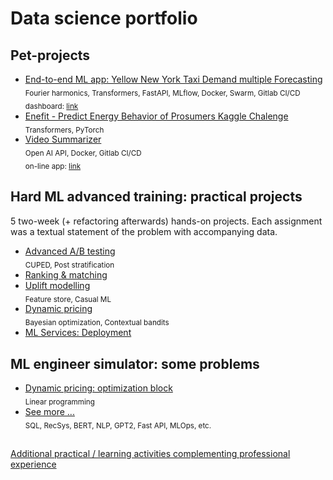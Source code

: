 # Data science portfolio
## Pet-projects
- [End-to-end ML app: Yellow New York Taxi Demand multiple Forecasting](https://github.com/olip78/ynyt)
  <br><sub>Fourier harmonics, Transformers, FastAPI, MLflow, Docker, Swarm, Gitlab CI/CD</sub>
  <br><sub>dashboard: [link](http://158.160.109.15:8080) </sub>
- [Enefit - Predict Energy Behavior of Prosumers Kaggle Chalenge](https://github.com/olip78/Enefit)
  <br><sub>Transformers, PyTorch</sub>
- [Video Summarizer](https://github.com/olip78/video_summarizer)
  <br><sub>Open AI API, Docker, Gitlab CI/CD</sub>
  <br><sub>on-line app: [link](http://159.223.16.238:8501) </sub>  
## Hard ML advanced training: practical projects
5 two-week (+ refactoring afterwards) hands-on projects. Each assignment was a textual statement of the problem with accompanying data.
- [Advanced A/B testing](./hard_ml/ab)
  <br><sub>CUPED, Post stratification</sub>
- [Ranking & matching](./hard_ml/ranking)
- [Uplift modelling](./hard_ml/uplift)
  <br><sub>Feature store, Casual ML</sub>
- [Dynamic pricing](./hard_ml/dynamic_pricing)
  <br><sub>Bayesian optimization, Contextual bandits</sub>
- [ML Services: Deployment](/hard_ml/deployment)

## ML engineer simulator: some problems
- [Dynamic pricing: optimization block](./ml_simulator/pricing/)
  <br><sub>Linear programming</sub>
- [See more ...](./ml_simulator/)
  <br><sub>SQL, RecSys, BERT, NLP, GPT2, Fast API, MLOps, etc.</sub>

##   
[Additional practical / learning activities complementing professional experience](./self_study.md)
